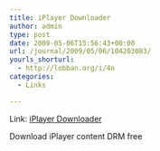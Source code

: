 ```yaml
---
title: iPlayer Downloader
author: admin
type: post
date: 2009-05-06T15:56:43+00:00
url: /journal/2009/05/06/104203083/
yourls_shorturl:
  - http://lobban.org/i/4o
categories:
  - Links

---
```

Link: [iPlayer Downloader][1]

Download iPlayer content DRM free

 [1]: http://www.lawrencedudley.co.uk/iplayer/
